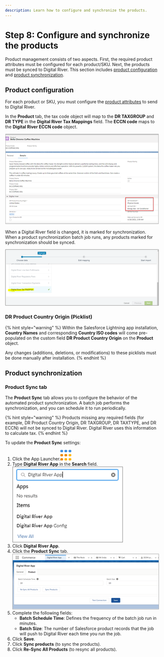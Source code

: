 ```yaml
---
description: Learn how to configure and synchronize the products.
---
```


# Step 8: Configure and synchronize the products

Product management consists of two aspects. First, the required product attributes must be configured for each product/SKU. Next, the products must be synced to Digital River. This section includes [product configuration](step-7.-update-the-product-sync-settings.md#product-configuration) and [product synchronization](step-7.-update-the-product-sync-settings.md#product-synchronization).

## Product configuration

For each product or SKU, you must configure the [product attributes](step-4-add-custom-salesforce-lightning-app-fields-to-page-layouts.md#product-standard-object) to send to Digital River.

In the **Product** tab, the tax code object will map to the **DR TAXGROUP** and **DR TYPE** in the **Digital River Tax Mappings** field. The **ECCN code** maps to the **Digital River ECCN code** object.&#x20;

![](<../.gitbook/assets/Product setup and sync.png>)

When a Digital River field is changed, it is marked for synchronization. When a product synchronization batch job runs, any products marked for synchronization should be synced.

![](<../.gitbook/assets/Digital River tax mapping custom object (2).png>)

### DR Product Country Origin (Picklist)

{% hint style="warning" %}
Within the Salesforce Lightning app installation, **Country Names** and corresponding **Country ISO codes** will come pre-populated on the custom field **DR Product Country Origin** on the **Product** object.

Any changes (additions, deletions, or modifications) to these picklists must be done manually after installation.
{% endhint %}

## Product synchronization

### Product Sync tab

The **Product Sync** tab allows you to configure the behavior of the automated product synchronization. A batch job performs the synchronization, and you can schedule it to run periodically.

{% hint style="warning" %}
Products missing any required fields (for example, DR Product Country Origin, DR TAXGROUP, DR TAXTYPE, and DR ECCN) will not be synced to Digital River. Digital River uses this information to calculate tax.&#x20;
{% endhint %}

To update the **Product Sync** settings:

1. Click the App Launcher.<img src="../.gitbook/assets/App launcher.png" alt="" data-size="line">&#x20;
2. Type **Digital River App** in the **Search** field.\
   &#x20;<img src="../.gitbook/assets/DR App in Search.png" alt="" data-size="original">&#x20;
3. Click **Digital River App**.
4. Click the **Product Sync** tab. \
   <img src="../.gitbook/assets/Product Sync tab.png" alt="" data-size="original">&#x20;
5. Complete the following fields:
   * **Batch Schedule Time**: Defines the frequency of the batch job run in minutes.
   * **Batch Size**: The number of Salesforce product records that the job will push to Digital River each time you run the job.
6. Click **Save**.
7. Click **Sync products** (to sync the products).
8. Click **Re-Sync All Products** (to resync all products).&#x20;



